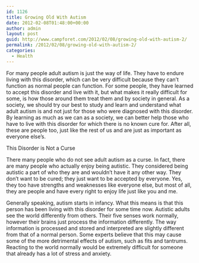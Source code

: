 ```yaml
---
id: 1126
title: Growing Old With Autism
date: 2012-02-08T01:48:00+00:00
author: admin
layout: post
guid: http://www.campforet.com/2012/02/08/growing-old-with-autism-2/
permalink: /2012/02/08/growing-old-with-autism-2/
categories:
  - Health
---
```

For many people adult autism is just the way of life. They have to endure living with this disorder, which can be very difficult because they can&#8217;t function as normal people can function. For some people, they have learned to accept this disorder and live with it, but what makes it really difficult for some, is how those around them treat them and by society in general. As a society, we should try our best to study and learn and understand what adult autism is and not just for those who were diagnosed with this disorder. By learning as much as we can as a society, we can better help those who have to live with this disorder for which there is no known cure for. After all, these are people too, just like the rest of us and are just as important as everyone else&#8217;s.

This Disorder is Not a Curse

There many people who do not see adult autism as a curse. In fact, there are many people who actually enjoy being autistic. They considered being autistic a part of who they are and wouldn&#8217;t have it any other way. They don&#8217;t want to be cured; they just want to be accepted by everyone. Yes, they too have strengths and weaknesses like everyone else, but most of all, they are people and have every right to enjoy life just like you and me.

Generally speaking, autism starts in infancy. What this means is that this person has been living with this disorder for some time now. Autistic adults see the world differently from others. Their five senses work normally, however their brains just process the information differently. The way information is processed and stored and interpreted are slightly different from that of a normal person. Some experts believe that this may cause some of the more detrimental effects of autism, such as fits and tantrums. Reacting to the world normally would be extremely difficult for someone that already has a lot of stress and anxiety.
